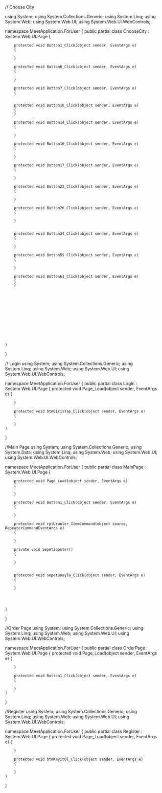 // Choose City

using System;
using System.Collections.Generic;
using System.Linq;
using System.Web;
using System.Web.UI;
using System.Web.UI.WebControls;

namespace MeetApplication.ForUser
{
    public partial class ChooseCity : System.Web.UI.Page
    {
       

        protected void Button1_Click(object sender, EventArgs e)
        {
          
        }

        protected void Button6_Click(object sender, EventArgs e)
        {
            
        }

        protected void Button7_Click(object sender, EventArgs e)
        {
            

        protected void Button10_Click(object sender, EventArgs e)
        {
        }

        protected void Button14_Click(object sender, EventArgs e)
        {
           
        }
        
        protected void Button16_Click(object sender, EventArgs e)
        {
           
        }

        protected void Button17_Click(object sender, EventArgs e)
        {
           
        }

        protected void Button22_Click(object sender, EventArgs e)
        {
           
        }

        protected void Button26_Click(object sender, EventArgs e)
        {
            
        }


        protected void Button34_Click(object sender, EventArgs e)
        {
           
        }

        protected void Button59_Click(object sender, EventArgs e)
        {
            
        }

        protected void Button61_Click(object sender, EventArgs e)
        {
        }

       

        

        
       

        

        

        
    }
}


// Login
using System;
using System.Collections.Generic;
using System.Linq;
using System.Web;
using System.Web.UI;
using System.Web.UI.WebControls;

namespace MeetApplication.ForUser
{
    public partial class Login : System.Web.UI.Page
    {
        protected void Page_Load(object sender, EventArgs e)
        {

        }
        
        protected void btnGirisYap_Click(object sender, EventArgs e)
        {
            
        }
    }
}


//Main Page
using System;
using System.Collections.Generic;
using System.Data;
using System.Linq;
using System.Web;
using System.Web.UI;
using System.Web.UI.WebControls;

namespace MeetApplication.ForUser
{
    public partial class MainPage : System.Web.UI.Page
    {
       

        protected void Page_Load(object sender, EventArgs e)
        {
          
        }

        protected void Button1_Click(object sender, EventArgs e)
        {
          
        }

        protected void rptUrunler_ItemCommand(object source, RepeaterCommandEventArgs e)
        {
           
        }

        private void SepetiGoster()
        {
            
        }

       
        protected void sepetonayla_Click(object sender, EventArgs e)
        {
          
        }

      

        
    }
}

//Order Page
using System;
using System.Collections.Generic;
using System.Linq;
using System.Web;
using System.Web.UI;
using System.Web.UI.WebControls;

namespace MeetApplication.ForUser
{
    public partial class OrderPage : System.Web.UI.Page
    {
        protected void Page_Load(object sender, EventArgs e)
        {

        }

        protected void Button1_Click(object sender, EventArgs e)
        {
           
        }
    }
}

//Register
using System;
using System.Collections.Generic;
using System.Linq;
using System.Web;
using System.Web.UI;
using System.Web.UI.WebControls;

namespace MeetApplication.ForUser
{
    public partial class Register : System.Web.UI.Page
    {
        protected void Page_Load(object sender, EventArgs e)
        {

        }
        
        protected void btnKayitOl_Click(object sender, EventArgs e)
        {
            
        }
    }
}
